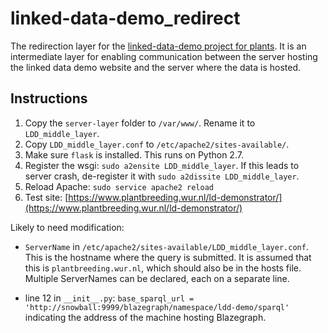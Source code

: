 # linked-data-demo_redirect

The redirection layer for the [linked-data-demo project for plants](https://github.com/PBR/linked-data-demo).
It is an intermediate layer for enabling communication between the server hosting the linked data demo website and the server where the data is hosted.

## Instructions

1. Copy the `server-layer` folder to `/var/www/`. Rename it to `LDD_middle_layer`.
2. Copy `LDD_middle_layer.conf` to `/etc/apache2/sites-available/`.
3. Make sure `flask` is installed. This runs on Python 2.7.
4. Register the wsgi: `sudo a2ensite LDD_middle_layer`.
   If this leads to server crash, de-register it with `sudo a2dissite LDD_middle_layer`.
5. Reload Apache: `sudo service apache2 reload`
6. Test site: [https://www.plantbreeding.wur.nl/ld-demonstrator/](https://www.plantbreeding.wur.nl/ld-demonstrator/)

Likely to need modification:
* `ServerName` in `/etc/apache2/sites-available/LDD_middle_layer.conf`.
This is the hostname where the query is submitted. It is assumed that this is `plantbreeding.wur.nl`, which should also be in the hosts file. Multiple ServerNames can be declared, each on a separate line.

* line 12 in `__init__.py`:
`base_sparql_url = 'http://snowball:9999/blazegraph/namespace/ldd-demo/sparql'`
indicating the address of the machine hosting Blazegraph.
